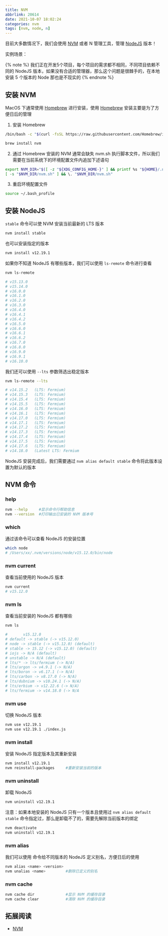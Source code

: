 ```yaml
---
title: NVM
abbrlink: 20614
date: 2021-10-07 18:02:24
categories: nvm
tags: [nvm, node, n]
---
```


目前大多数情况下，我们会使用 [NVM](https://github.com/nvm-sh/nvm) 或者 N 管理工具，管理 [NodeJS](https://nodejs.org/en/download/) 版本！

实例场景：

{% note %}
我们正在开发5个项目，每个项目的需求都不相同，不同项目依赖不同的 NodeJS 版本，如果没有合适的管理器，那么这个问题是很棘手的，在本地安装 5 个版本的 Node 那也是不现实的
{% endnote %}
<!-- more -->

## 安装 NVM

MacOS 下通常使用 [Homebrew](https://brew.sh/index_zh-cn) 进行安装，使用 [Homebrew](https://brew.sh/index_zh-cn) 安装主要是为了方便日后的管理

1. 安装 Homebrew

```bash
/bin/bash -c "$(curl -fsSL https://raw.githubusercontent.com/Homebrew/install/master/install.sh)"

brew install nvm
```

2. 通过 Homebrew 安装的 NVM 通常会缺失 nvm.sh 执行脚本文件，所以我们需要在当前系统下的环境配置文件内追加下述语句

```bash ~/.bash_profile
export NVM_DIR="$([ -z "${XDG_CONFIG_HOME-}" ] && printf %s "${HOME}/.nvm" || printf %s "${XDG_CONFIG_HOME}/nvm")"
[ -s "$NVM_DIR/nvm.sh" ] && \. "$NVM_DIR/nvm.sh"
```

3. 重启环境配置文件

```bash
source ~/.bash_profile
```

## 安装 NodeJS

`stable` 命令可以使 NVM 安装当前最新的 LTS 版本

```bash
nvm install stable
```

也可以安装指定的版本

```bash
nvm install v12.19.1
```

如果你不知道 NodeJS 有哪些版本，我们可以使用 `ls-remote` 命令进行查看

```bash
nvm ls-remote

# v15.13.0
# v15.14.0
# v16.0.0
# v16.1.0
# v16.2.0
# v16.3.0
# v16.4.0
# v16.4.1
# v16.4.2
# v16.5.0
# v16.6.0
# v16.6.1
# v16.6.2
# v16.7.0
# v16.8.0
# v16.9.0
# v16.9.1
# v16.10.0
```

我们还可以使用 `--lts` 参数筛选出稳定版本

```bash
nvm ls-remote --lts

# v14.15.2   (LTS: Fermium)
# v14.15.3   (LTS: Fermium)
# v14.15.4   (LTS: Fermium)
# v14.15.5   (LTS: Fermium)
# v14.16.0   (LTS: Fermium)
# v14.16.1   (LTS: Fermium)
# v14.17.0   (LTS: Fermium)
# v14.17.1   (LTS: Fermium)
# v14.17.2   (LTS: Fermium)
# v14.17.3   (LTS: Fermium)
# v14.17.4   (LTS: Fermium)
# v14.17.5   (LTS: Fermium)
# v14.17.6   (LTS: Fermium)
# v14.18.0   (Latest LTS: Fermium
```

NodeJS 安装完成后，我们需要通过 `nvm alias default stable` 命令将此版本设置为默认的版本

## NVM 命令

### help

```bash
nvm --help     #显示命令行帮助信息
nvm --version  #打印输出已安装的 NVM 版本号
```

### which

通过该命令可以查看 NodeJS 的安装位置

```bash
which node
# /Users/xx/.nvm/versions/node/v15.12.0/bin/node
```

### nvm current

查看当前使用的 NodeJS 版本

```bash
nvm current
# v15.12.0
```

### nvm ls

查看当前安装的 NodeJS 都有哪些

```bash
nvm ls

#       v15.12.0
# default -> stable (-> v15.12.0)
# node -> stable (-> v15.12.0) (default)
# stable -> 15.12 (-> v15.12.0) (default)
# iojs -> N/A (default)
# unstable -> N/A (default)
# lts/* -> lts/fermium (-> N/A)
# lts/argon -> v4.9.1 (-> N/A)
# lts/boron -> v6.17.1 (-> N/A)
# lts/carbon -> v8.17.0 (-> N/A)
# lts/dubnium -> v10.24.1 (-> N/A)
# lts/erbium -> v12.22.6 (-> N/A)
# lts/fermium -> v14.18.0 (-> N/A
```

### nvm use

切换 NodeJS 版本

```bash
nvm use v12.19.1
nvm use v12.19.1 ./index.js
```

### nvm install

安装 NodeJS 指定版本及其重新安装

```bash
nvm install v12.19.1
nvm reinstall-packages     #重新安装当前的版本
```

### nvm uninstall

卸载 NodeJS

```bash
nvm uninstall v12.19.1
```

注意：如果本地安装的 NodeJS 只有一个版本且使用过 `nvm alias default stable` 命令指定过，那么是卸载不了的，需要先解除当前版本的绑定

```bash
nvm deactivate
nvm uninstall v12.19.1
```

### nvm alias

我们可以使用 命令给不同版本的 NodeJS 定义别名，方便日后的使用

```bash
nvm alias <name> <version>
nvm unalias <name>         #删除已定义的别名
```

### nvm cache

```bash
nvm cache dir              #显示 NVM 的缓存目录
nvm cache clear            #清除 NVM 的缓存目录
```

## 拓展阅读

- [NVM](https://github.com/nvm-sh/nvm)